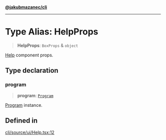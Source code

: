 [**@jakubmazanec/cli**](../README.md)

---

# Type Alias: HelpProps

> **HelpProps**: `BoxProps` & `object`

[Help](../functions/Help.md) component props.

## Type declaration

### program

> **program**: [`Program`](../classes/Program.md)

[Program](../classes/Program.md) instance.

## Defined in

[cli/source/ui/Help.tsx:12](https://github.com/jakubmazanec/tools/blob/4bb343d3736e4f9f11a014de3241c6054262151e/packages/cli/source/ui/Help.tsx#L12)
